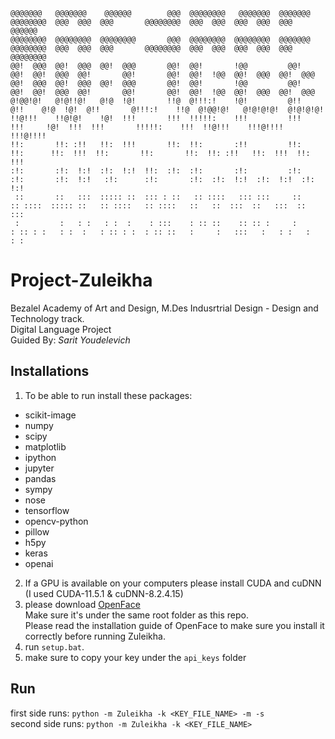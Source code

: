 ```
@@@@@@@   @@@@@@@    @@@@@@        @@@  @@@@@@@@   @@@@@@@  @@@@@@@            @@@@@@@@  @@@  @@@  @@@       @@@@@@@@  @@@  @@@  @@@  @@@  @@@   @@@@@@ 
@@@@@@@@  @@@@@@@@  @@@@@@@@       @@@  @@@@@@@@  @@@@@@@@  @@@@@@@            @@@@@@@@  @@@  @@@  @@@       @@@@@@@@  @@@  @@@  @@@  @@@  @@@  @@@@@@@@
@@!  @@@  @@!  @@@  @@!  @@@       @@!  @@!       !@@         @@!                   @@!  @@!  @@@  @@!       @@!       @@!  @@!  !@@  @@!  @@@  @@!  @@@
@@!  @@@  @@!  @@@  @@!  @@@       @@!  @@!       !@@         @@!                   @@!  @@!  @@@  @@!       @@!       @@!  @@!  !@@  @@!  @@@  @@!  @@@
@!@@!@!   @!@!!@!   @!@  !@!       !!@  @!!!:!    !@!         @!!                 @!!    @!@  !@!  @!!       @!!!:!    !!@  @!@@!@!   @!@!@!@!  @!@!@!@!
!!@!!!    !!@!@!    !@!  !!!       !!!  !!!!!:    !!!         !!!                !!!     !@!  !!!  !!!       !!!!!:    !!!  !!@!!!    !!!@!!!!  !!!@!!!!
!!:       !!: :!!   !!:  !!!       !!:  !!:       :!!         !!:               !!:      !!:  !!!  !!:       !!:       !!:  !!: :!!   !!:  !!!  !!:  !!!
:!:       :!:  !:!  :!:  !:!  !!:  :!:  :!:       :!:         :!:              :!:       :!:  !:!   :!:      :!:       :!:  :!:  !:!  :!:  !:!  :!:  !:!
 ::       ::   :::  ::::: ::  ::: : ::   :: ::::   ::: :::     ::               :: ::::  ::::: ::   :: ::::   :: ::::   ::   ::  :::  ::   :::  ::   :::
 :         :   : :   : :  :    : :::    : :: ::    :: :: :     :               : :: : :   : :  :   : :: : :  : :: ::   :     :   :::   :   : :   :   : :
```
# Project-Zuleikha
Bezalel  Academy of Art and Design, M.Des Indusrtrial Design - Design and Technology track.</br>
Digital Language Project</br>
Guided By: *Sarit Youdelevich*

## Installations
1. To be able to run install these packages:
  * scikit-image
  * numpy
  * scipy
  * matplotlib
  * ipython
  * jupyter
  * pandas
  * sympy
  * nose
  * tensorflow
  * opencv-python
  * pillow
  * h5py
  * keras
  * openai
2. If a GPU is available on your computers please install CUDA and cuDNN (I used CUDA-11.5.1 & cuDNN-8.2.4.15)
3. please download [OpenFace](https://github.com/TadasBaltrusaitis/OpenFace)</br>
Make sure it's under the same root folder as this repo.</br>
Please read the installation guide of OpenFace to make sure you install it correctly before running Zuleikha.
4. run ```setup.bat```.
5. make sure to copy your key under the ```api_keys``` folder

## Run
first side runs: ```python -m Zuleikha -k <KEY_FILE_NAME> -m -s```</br>
second side runs: ```python -m Zuleikha -k <KEY_FILE_NAME>```
